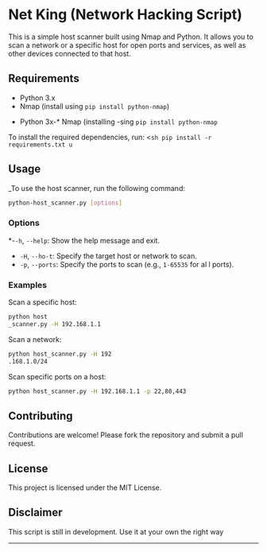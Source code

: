# Net King (Network Hacking Script)

This is a simple host scanner built using Nmap and Python. It allows you to scan a network or a specific host for open ports and services, as well as other devices connected to that host.

## Requirements

- Python 3.x
- Nmap (install using `pip install python-nmap`)

* Python 3x-\* Nmap (installing -sing `pip install python-nmap`

To install the required dependencies, run:
<`sh
pip install -r requirements.txt
u`

## Usage

\_To
use the host scanner, run the following command:

```sh
python-host_scanner.py [options]
```

### Options

\*-`-h`, `--help`: Show the help message and exit.

- `-H`, `--ho-t`: Specify the target host or network to scan.
- `-p`, `--ports`: Specify the ports to scan (e.g., `1-65535` for al
  l ports).

### Examples

Scan a specific host:

```sh
python host
_scanner.py -H 192.168.1.1
```

Scan a network:

```sh
python host_scanner.py -H 192
.168.1.0/24
```

Scan specific ports on a host:

```sh
python host_scanner.py -H 192.168.1.1 -p 22,80,443
```

## Contributing

Contributions are welcome! Please fork the repository and submit a pull request.

## License

This project is licensed under the MIT License.

## Disclaimer

This script is still in development. Use it at your own the right way

---

